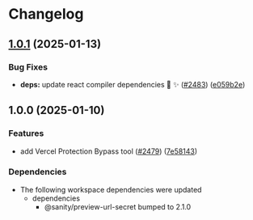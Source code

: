 # Changelog

## [1.0.1](https://github.com/sanity-io/visual-editing/compare/vercel-protection-bypass-v1.0.0...vercel-protection-bypass-v1.0.1) (2025-01-13)


### Bug Fixes

* **deps:** update react compiler dependencies 🤖 ✨ ([#2483](https://github.com/sanity-io/visual-editing/issues/2483)) ([e059b2e](https://github.com/sanity-io/visual-editing/commit/e059b2ee1461c519b1cc042382762b9a060cd103))

## 1.0.0 (2025-01-10)


### Features

* add Vercel Protection Bypass tool ([#2479](https://github.com/sanity-io/visual-editing/issues/2479)) ([7e58143](https://github.com/sanity-io/visual-editing/commit/7e58143e3f70751dbd424641045b218d7e9085b4))


### Dependencies

* The following workspace dependencies were updated
  * dependencies
    * @sanity/preview-url-secret bumped to 2.1.0
